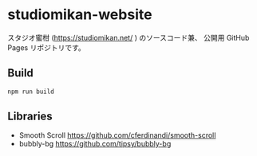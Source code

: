 # studiomikan-website

スタジオ蜜柑 (https://studiomikan.net/ ) のソースコード兼、
公開用 GitHub Pages リポジトリです。

## Build

```bash
npm run build
```

## Libraries

- Smooth Scroll https://github.com/cferdinandi/smooth-scroll
- bubbly-bg https://github.com/tipsy/bubbly-bg
